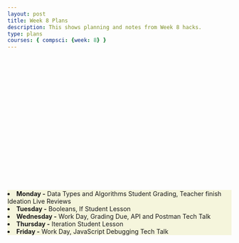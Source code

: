 ```yaml
---
layout: post
title: Week 8 Plans
description: This shows planning and notes from Week 8 hacks.
type: plans
courses: { compsci: {week: 8} }
---
```


<html>
   <head>
   </head>

   <body>
      <div style = "position:relative; left:0px; top:300px; background-color:beige;">
  <li><b>Monday -</b> Data Types and Algorithms Student Grading, Teacher finish Ideation Live Reviews </li>
  <li><b>Tuesday -</b> Booleans, If Student Lesson </li>
  <li><b>Wednesday -</b> Work Day, Grading Due, API and Postman Tech Talk </li>
  <li><b>Thursday -</b> Iteration Student Lesson </li>
  <li><b>Friday -</b> Work Day, JavaScript Debugging Tech Talk </li>
      </div>
   </body>
</html>